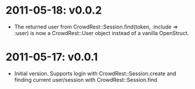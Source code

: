 # 2011-05-18: v0.0.2

* The returned user from CrowdRest::Session.find(token, :include => :user) is
  now a CrowdRest::User object instead of a vanilla OpenStruct.

# 2011-05-17: v0.0.1

* Initial version. Supports login with CrowdRest::Session.create and finding
  current user/session with CrowdRest::Session.find
